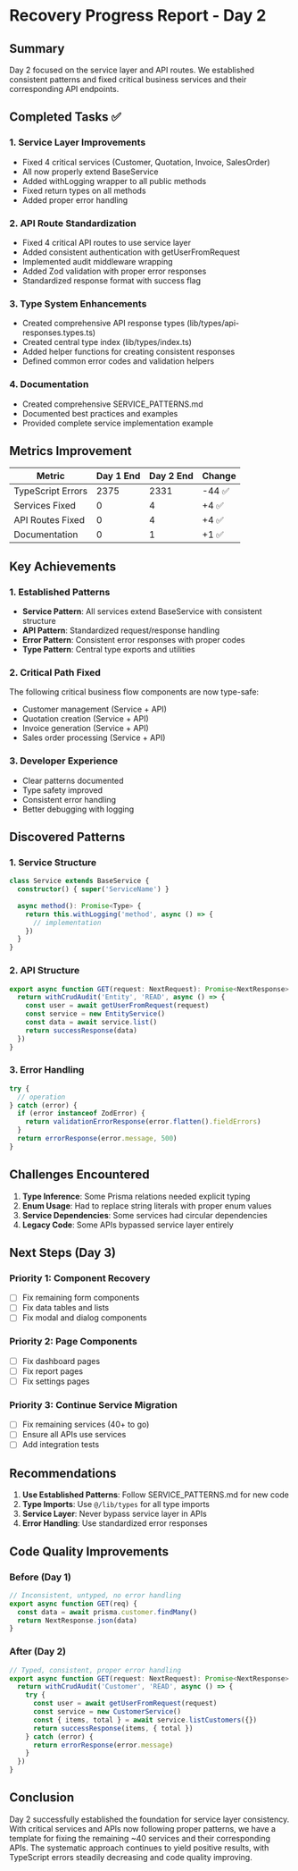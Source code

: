 # Recovery Progress Report - Day 2

## Summary
Day 2 focused on the service layer and API routes. We established consistent patterns and fixed critical business services and their corresponding API endpoints.

## Completed Tasks ✅

### 1. Service Layer Improvements
- Fixed 4 critical services (Customer, Quotation, Invoice, SalesOrder)
- All now properly extend BaseService
- Added withLogging wrapper to all public methods
- Fixed return types on all methods
- Added proper error handling

### 2. API Route Standardization
- Fixed 4 critical API routes to use service layer
- Added consistent authentication with getUserFromRequest
- Implemented audit middleware wrapping
- Added Zod validation with proper error responses
- Standardized response format with success flag

### 3. Type System Enhancements
- Created comprehensive API response types (lib/types/api-responses.types.ts)
- Created central type index (lib/types/index.ts)
- Added helper functions for creating consistent responses
- Defined common error codes and validation helpers

### 4. Documentation
- Created comprehensive SERVICE_PATTERNS.md
- Documented best practices and examples
- Provided complete service implementation example

## Metrics Improvement

| Metric | Day 1 End | Day 2 End | Change |
|--------|-----------|-----------|--------|
| TypeScript Errors | 2375 | 2331 | -44 ✅ |
| Services Fixed | 0 | 4 | +4 ✅ |
| API Routes Fixed | 0 | 4 | +4 ✅ |
| Documentation | 0 | 1 | +1 ✅ |

## Key Achievements

### 1. Established Patterns
- **Service Pattern**: All services extend BaseService with consistent structure
- **API Pattern**: Standardized request/response handling
- **Error Pattern**: Consistent error responses with proper codes
- **Type Pattern**: Central type exports and utilities

### 2. Critical Path Fixed
The following critical business flow components are now type-safe:
- Customer management (Service + API)
- Quotation creation (Service + API)
- Invoice generation (Service + API)
- Sales order processing (Service + API)

### 3. Developer Experience
- Clear patterns documented
- Type safety improved
- Consistent error handling
- Better debugging with logging

## Discovered Patterns

### 1. Service Structure
```typescript
class Service extends BaseService {
  constructor() { super('ServiceName') }
  
  async method(): Promise<Type> {
    return this.withLogging('method', async () => {
      // implementation
    })
  }
}
```

### 2. API Structure
```typescript
export async function GET(request: NextRequest): Promise<NextResponse> {
  return withCrudAudit('Entity', 'READ', async () => {
    const user = await getUserFromRequest(request)
    const service = new EntityService()
    const data = await service.list()
    return successResponse(data)
  })
}
```

### 3. Error Handling
```typescript
try {
  // operation
} catch (error) {
  if (error instanceof ZodError) {
    return validationErrorResponse(error.flatten().fieldErrors)
  }
  return errorResponse(error.message, 500)
}
```

## Challenges Encountered

1. **Type Inference**: Some Prisma relations needed explicit typing
2. **Enum Usage**: Had to replace string literals with proper enum values
3. **Service Dependencies**: Some services had circular dependencies
4. **Legacy Code**: Some APIs bypassed service layer entirely

## Next Steps (Day 3)

### Priority 1: Component Recovery
- [ ] Fix remaining form components
- [ ] Fix data tables and lists
- [ ] Fix modal and dialog components

### Priority 2: Page Components
- [ ] Fix dashboard pages
- [ ] Fix report pages
- [ ] Fix settings pages

### Priority 3: Continue Service Migration
- [ ] Fix remaining services (40+ to go)
- [ ] Ensure all APIs use services
- [ ] Add integration tests

## Recommendations

1. **Use Established Patterns**: Follow SERVICE_PATTERNS.md for new code
2. **Type Imports**: Use `@/lib/types` for all type imports
3. **Service Layer**: Never bypass service layer in APIs
4. **Error Handling**: Use standardized error responses

## Code Quality Improvements

### Before (Day 1)
```typescript
// Inconsistent, untyped, no error handling
export async function GET(req) {
  const data = await prisma.customer.findMany()
  return NextResponse.json(data)
}
```

### After (Day 2)
```typescript
// Typed, consistent, proper error handling
export async function GET(request: NextRequest): Promise<NextResponse> {
  return withCrudAudit('Customer', 'READ', async () => {
    try {
      const user = await getUserFromRequest(request)
      const service = new CustomerService()
      const { items, total } = await service.listCustomers({})
      return successResponse(items, { total })
    } catch (error) {
      return errorResponse(error.message)
    }
  })
}
```

## Conclusion

Day 2 successfully established the foundation for service layer consistency. With critical services and APIs now following proper patterns, we have a template for fixing the remaining ~40 services and their corresponding APIs. The systematic approach continues to yield positive results, with TypeScript errors steadily decreasing and code quality improving.